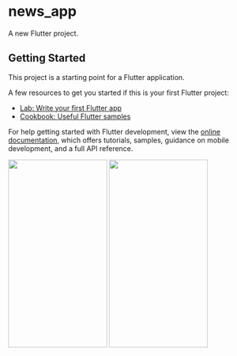 # news_app

A new Flutter project.

## Getting Started

This project is a starting point for a Flutter application.

A few resources to get you started if this is your first Flutter project:

- [Lab: Write your first Flutter app](https://docs.flutter.dev/get-started/codelab)
- [Cookbook: Useful Flutter samples](https://docs.flutter.dev/cookbook)

For help getting started with Flutter development, view the
[online documentation](https://docs.flutter.dev/), which offers tutorials,
samples, guidance on mobile development, and a full API reference.
<p>
  <img src="https://github.com/Jenish09x/news_app/assets/134168824/bd305599-2e52-4c02-9261-3e0f65aa322e" height="380" width="200">
   <img src="https://github.com/Jenish09x/news_app/assets/134168824/98d5da3b-f09f-477e-a555-82e2b8a2bf83" height="380" width="200">
   
</p> 
